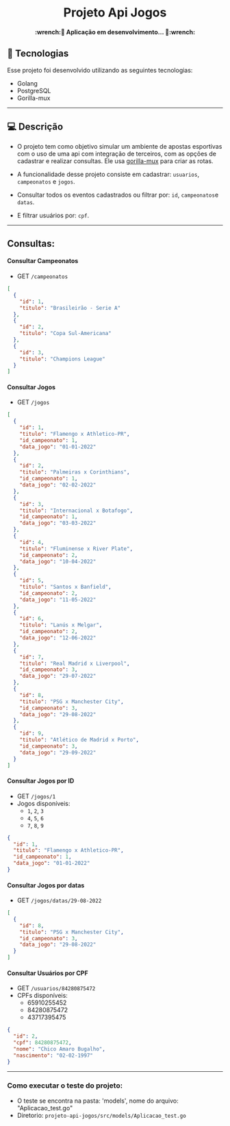 <h1 align="center">Projeto Api Jogos</h1>

<h4 align="center"> 
	:wrench:🚧 Aplicação em desenvolvimento... 🚧:wrench:
</h4>

## 🚀 Tecnologias
Esse projeto foi desenvolvido utilizando as seguintes tecnologias:

- Golang
- PostgreSQL
- Gorilla-mux

---

## 💻 Descrição

- O projeto tem como objetivo simular um ambiente de apostas esportivas com o uso de uma api com integração de terceiros, com as opções de cadastrar e realizar consultas. Ele usa [gorilla-mux](https://github.com/gorilla/mux) para criar as rotas.

- A funcionalidade desse projeto consiste em cadastrar: `usuarios`, `campeonatos` e `jogos`. 
- Consultar todos os eventos cadastrados ou filtrar por: `id`, `campeonatos`e `datas`. 
- E filtrar usuários por: `cpf`.

---

## Consultas:

#### Consultar Campeonatos

- GET `/campeonatos`
```json
[
  {
    "id": 1,
    "titulo": "Brasileirão - Serie A"
  },
  {
    "id": 2,
    "titulo": "Copa Sul-Americana"
  },
  {
    "id": 3,
    "titulo": "Champions League"
  }
]
```

#### Consultar Jogos
- GET `/jogos`
```json
[
  {
    "id": 1,
    "titulo": "Flamengo x Athletico-PR",
    "id_campeonato": 1,
    "data_jogo": "01-01-2022"
  },
  {
    "id": 2,
    "titulo": "Palmeiras x Corinthians",
    "id_campeonato": 1,
    "data_jogo": "02-02-2022"
  },
  {
    "id": 3,
    "titulo": "Internacional x Botafogo",
    "id_campeonato": 1,
    "data_jogo": "03-03-2022"
  },
  {
    "id": 4,
    "titulo": "Fluminense x River Plate",
    "id_campeonato": 2,
    "data_jogo": "10-04-2022"
  },
  {
    "id": 5,
    "titulo": "Santos x Banfield",
    "id_campeonato": 2,
    "data_jogo": "11-05-2022"
  },
  {
    "id": 6,
    "titulo": "Lanús x Melgar",
    "id_campeonato": 2,
    "data_jogo": "12-06-2022"
  },
  {
    "id": 7,
    "titulo": "Real Madrid x Liverpool",
    "id_campeonato": 3,
    "data_jogo": "29-07-2022"
  },
  {
    "id": 8,
    "titulo": "PSG x Manchester City",
    "id_campeonato": 3,
    "data_jogo": "29-08-2022"
  },
  {
    "id": 9,
    "titulo": "Atlético de Madrid x Porto",
    "id_campeonato": 3,
    "data_jogo": "29-09-2022"
  }
]
```

#### Consultar Jogos por ID
- GET `/jogos/1`
- Jogos disponíveis:
    - `1`, `2`, `3`
    - `4`, `5`, `6`
    - `7`, `8`, `9`
```json
{
  "id": 1,
  "titulo": "Flamengo x Athletico-PR",
  "id_campeonato": 1,
  "data_jogo": "01-01-2022"
}
```

#### Consultar Jogos por datas
- GET `/jogos/datas/29-08-2022`
```json
[
  {
    "id": 8,
    "titulo": "PSG x Manchester City",
    "id_campeonato": 3,
    "data_jogo": "29-08-2022"
  }
]
```

#### Consultar Usuários por CPF
- GET `/usuarios/84280875472`
- CPFs disponíveis:
    - 65910255452
    - 84280875472
    - 43717395475
```json
{
  "id": 2,
  "cpf": 84280875472,
  "nome": "Chico Amaro Bugalho",
  "nascimento": "02-02-1997"
}
```

---

### Como executar o teste do projeto:

- O teste se encontra na pasta: 'models', nome do arquivo: "Aplicacao_test.go"
- Diretorio: `projeto-api-jogos/src/models/Aplicacao_test.go`

